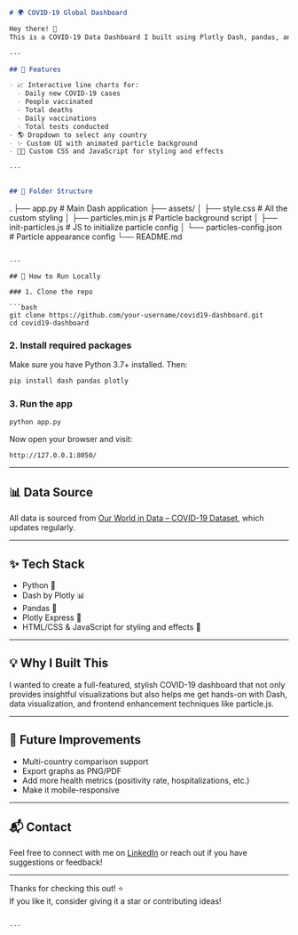```markdown
# 🌍 COVID-19 Global Dashboard

Hey there! 👋  
This is a COVID-19 Data Dashboard I built using Plotly Dash, pandas, and a little frontend magic. The goal was to create something clean, interactive, and visually appealing to explore global COVID-19 trends — including daily cases, vaccinations, deaths, and testing.

---

## 🚀 Features

- 📈 Interactive line charts for:
  - Daily new COVID-19 cases
  - People vaccinated
  - Total deaths
  - Daily vaccinations
  - Total tests conducted
- 🌎 Dropdown to select any country
- ✨ Custom UI with animated particle background
- 🧑‍💻 Custom CSS and JavaScript for styling and effects

---


## 📁 Folder Structure

```
.
├── app.py                     # Main Dash application
├── assets/
│   ├── style.css              # All the custom styling
│   ├── particles.min.js       # Particle background script
│   ├── init-particles.js      # JS to initialize particle config
│   └── particles-config.json  # Particle appearance config
└── README.md
```

---

## 🔧 How to Run Locally

### 1. Clone the repo

```bash
git clone https://github.com/your-username/covid19-dashboard.git
cd covid19-dashboard
```

### 2. Install required packages

Make sure you have Python 3.7+ installed. Then:

```bash
pip install dash pandas plotly
```

### 3. Run the app

```bash
python app.py
```

Now open your browser and visit:

```
http://127.0.0.1:8050/
```

---

## 📊 Data Source

All data is sourced from [Our World in Data – COVID-19 Dataset](https://covid.ourworldindata.org/data/owid-covid-data.csv), which updates regularly.

---

## ✨ Tech Stack

- Python 🐍
- Dash by Plotly 📊
- Pandas 🐼
- Plotly Express 🎨
- HTML/CSS & JavaScript for styling and effects 💅

---

## 💡 Why I Built This

I wanted to create a full-featured, stylish COVID-19 dashboard that not only provides insightful visualizations but also helps me get hands-on with Dash, data visualization, and frontend enhancement techniques like particle.js.

---

## 🚀 Future Improvements

- Multi-country comparison support
- Export graphs as PNG/PDF
- Add more health metrics (positivity rate, hospitalizations, etc.)
- Make it mobile-responsive

---

## 📬 Contact

Feel free to connect with me on [LinkedIn](https://www.linkedin.com/in/johnson-obhalloju-8747a6320/) or reach out if you have suggestions or feedback!

---

Thanks for checking this out! ⭐  
If you like it, consider giving it a star or contributing ideas!

```

---